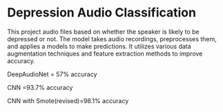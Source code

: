 # Depression Audio Classification
This project audio files based on whether the speaker is likely to be depressed or not. The model takes audio recordings, preprocesses them, and applies a models to make predictions. It utilizes various data augmentation techniques and feature extraction methods to improve accuracy.

DeepAudioNet = 57% accuracy

CNN =93.7% accuracy

CNN with Smote(revised)=98.1% accuracy

